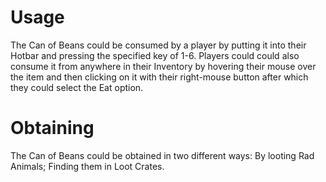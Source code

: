 # Usage

The Can of Beans could be consumed by a player by putting it into their Hotbar and pressing the specified key of 1-6. Players could could also consume it from anywhere in their Inventory by hovering their mouse over the item and then clicking on it with their right-mouse button after which they could select the Eat option.
# Obtaining

The Can of Beans could be obtained in two different ways:
By looting Rad Animals;
Finding them in Loot Crates.
